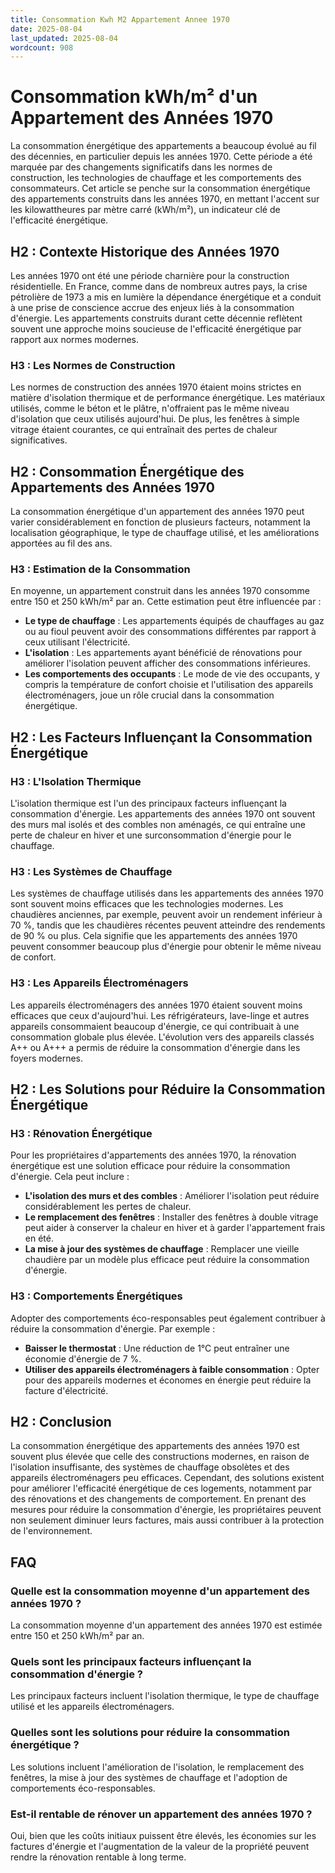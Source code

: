 ```yaml
---
title: Consommation Kwh M2 Appartement Annee 1970
date: 2025-08-04
last_updated: 2025-08-04
wordcount: 908
---
```


# Consommation kWh/m² d'un Appartement des Années 1970

La consommation énergétique des appartements a beaucoup évolué au fil des décennies, en particulier depuis les années 1970. Cette période a été marquée par des changements significatifs dans les normes de construction, les technologies de chauffage et les comportements des consommateurs. Cet article se penche sur la consommation énergétique des appartements construits dans les années 1970, en mettant l'accent sur les kilowattheures par mètre carré (kWh/m²), un indicateur clé de l'efficacité énergétique.

## H2 : Contexte Historique des Années 1970

Les années 1970 ont été une période charnière pour la construction résidentielle. En France, comme dans de nombreux autres pays, la crise pétrolière de 1973 a mis en lumière la dépendance énergétique et a conduit à une prise de conscience accrue des enjeux liés à la consommation d'énergie. Les appartements construits durant cette décennie reflètent souvent une approche moins soucieuse de l'efficacité énergétique par rapport aux normes modernes.

### H3 : Les Normes de Construction

Les normes de construction des années 1970 étaient moins strictes en matière d'isolation thermique et de performance énergétique. Les matériaux utilisés, comme le béton et le plâtre, n'offraient pas le même niveau d'isolation que ceux utilisés aujourd'hui. De plus, les fenêtres à simple vitrage étaient courantes, ce qui entraînait des pertes de chaleur significatives.

## H2 : Consommation Énergétique des Appartements des Années 1970

La consommation énergétique d'un appartement des années 1970 peut varier considérablement en fonction de plusieurs facteurs, notamment la localisation géographique, le type de chauffage utilisé, et les améliorations apportées au fil des ans.

### H3 : Estimation de la Consommation

En moyenne, un appartement construit dans les années 1970 consomme entre 150 et 250 kWh/m² par an. Cette estimation peut être influencée par :

- **Le type de chauffage** : Les appartements équipés de chauffages au gaz ou au fioul peuvent avoir des consommations différentes par rapport à ceux utilisant l'électricité.
- **L'isolation** : Les appartements ayant bénéficié de rénovations pour améliorer l'isolation peuvent afficher des consommations inférieures.
- **Les comportements des occupants** : Le mode de vie des occupants, y compris la température de confort choisie et l'utilisation des appareils électroménagers, joue un rôle crucial dans la consommation énergétique.

## H2 : Les Facteurs Influençant la Consommation Énergétique

### H3 : L'Isolation Thermique

L'isolation thermique est l'un des principaux facteurs influençant la consommation d'énergie. Les appartements des années 1970 ont souvent des murs mal isolés et des combles non aménagés, ce qui entraîne une perte de chaleur en hiver et une surconsommation d'énergie pour le chauffage.

### H3 : Les Systèmes de Chauffage

Les systèmes de chauffage utilisés dans les appartements des années 1970 sont souvent moins efficaces que les technologies modernes. Les chaudières anciennes, par exemple, peuvent avoir un rendement inférieur à 70 %, tandis que les chaudières récentes peuvent atteindre des rendements de 90 % ou plus. Cela signifie que les appartements des années 1970 peuvent consommer beaucoup plus d'énergie pour obtenir le même niveau de confort.

### H3 : Les Appareils Électroménagers

Les appareils électroménagers des années 1970 étaient souvent moins efficaces que ceux d'aujourd'hui. Les réfrigérateurs, lave-linge et autres appareils consommaient beaucoup d'énergie, ce qui contribuait à une consommation globale plus élevée. L'évolution vers des appareils classés A++ ou A+++ a permis de réduire la consommation d'énergie dans les foyers modernes.

## H2 : Les Solutions pour Réduire la Consommation Énergétique

### H3 : Rénovation Énergétique

Pour les propriétaires d'appartements des années 1970, la rénovation énergétique est une solution efficace pour réduire la consommation d'énergie. Cela peut inclure :

- **L'isolation des murs et des combles** : Améliorer l'isolation peut réduire considérablement les pertes de chaleur.
- **Le remplacement des fenêtres** : Installer des fenêtres à double vitrage peut aider à conserver la chaleur en hiver et à garder l'appartement frais en été.
- **La mise à jour des systèmes de chauffage** : Remplacer une vieille chaudière par un modèle plus efficace peut réduire la consommation d'énergie.

### H3 : Comportements Énergétiques

Adopter des comportements éco-responsables peut également contribuer à réduire la consommation d'énergie. Par exemple :

- **Baisser le thermostat** : Une réduction de 1°C peut entraîner une économie d'énergie de 7 %.
- **Utiliser des appareils électroménagers à faible consommation** : Opter pour des appareils modernes et économes en énergie peut réduire la facture d'électricité.

## H2 : Conclusion

La consommation énergétique des appartements des années 1970 est souvent plus élevée que celle des constructions modernes, en raison de l'isolation insuffisante, des systèmes de chauffage obsolètes et des appareils électroménagers peu efficaces. Cependant, des solutions existent pour améliorer l'efficacité énergétique de ces logements, notamment par des rénovations et des changements de comportement. En prenant des mesures pour réduire la consommation d'énergie, les propriétaires peuvent non seulement diminuer leurs factures, mais aussi contribuer à la protection de l'environnement.

## FAQ

### Quelle est la consommation moyenne d'un appartement des années 1970 ?

La consommation moyenne d'un appartement des années 1970 est estimée entre 150 et 250 kWh/m² par an.

### Quels sont les principaux facteurs influençant la consommation d'énergie ?

Les principaux facteurs incluent l'isolation thermique, le type de chauffage utilisé et les appareils électroménagers.

### Quelles sont les solutions pour réduire la consommation énergétique ?

Les solutions incluent l'amélioration de l'isolation, le remplacement des fenêtres, la mise à jour des systèmes de chauffage et l'adoption de comportements éco-responsables.

### Est-il rentable de rénover un appartement des années 1970 ?

Oui, bien que les coûts initiaux puissent être élevés, les économies sur les factures d'énergie et l'augmentation de la valeur de la propriété peuvent rendre la rénovation rentable à long terme.